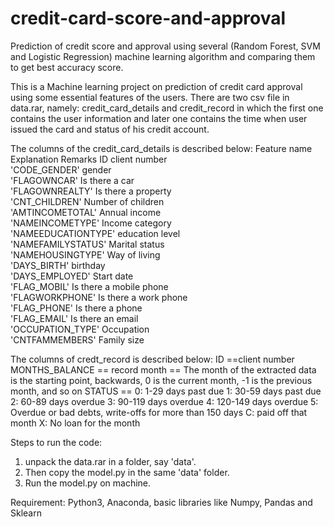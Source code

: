 # credit-card-score-and-approval
Prediction of credit score and approval using several (Random Forest, SVM and Logistic Regression) machine learning algorithm and comparing them to get best accuracy score.

This is a Machine learning project on prediction of credit card approval using some essential features of the users.
There are two csv file in data.rar, namely: credit_card_details and credit_record in which the first one contains the user information
and later one contains the time when user issued the card and status of his credit account.

The columns of the credit_card_details is described below:
Feature name 	Explanation 	Remarks
ID 	client number 	
'CODE_GENDER' 	gender 	
'FLAGOWNCAR' 	Is there a car 	
'FLAGOWNREALTY' 	Is there a property 	
'CNT_CHILDREN' 	Number of children 	
'AMTINCOMETOTAL' 	Annual income 	
'NAMEINCOMETYPE' 	Income category 	
'NAMEEDUCATIONTYPE' 	education level 	
'NAMEFAMILYSTATUS' 	Marital status 	
'NAMEHOUSINGTYPE' 	Way of living 	
'DAYS_BIRTH' 	birthday 	
'DAYS_EMPLOYED' 	Start date 	
'FLAG_MOBIL' 	Is there a mobile phone 	
'FLAGWORKPHONE' 	Is there a work phone 	
'FLAG_PHONE' 	Is there a phone 	
'FLAG_EMAIL' 	Is there an email 	
'OCCUPATION_TYPE' 	Occupation 	
'CNTFAMMEMBERS' 	Family size

The columns of credt_record is described below:
ID ==client number 	
MONTHS_BALANCE ==	record month ==	The month of the extracted data is the starting point, backwards, 0 is the current month, -1 is the previous month, and so on
STATUS ==	0: 1-29 days past due 1: 30-59 days past due 2: 60-89 days overdue 3: 90-119 days overdue 4: 120-149 days overdue 5: Overdue or bad debts, write-offs for more than 150 days C: paid off that month X: No loan for the month

Steps to run the code:
1. unpack the data.rar in a folder, say 'data'.
2. Then copy the model.py in the same 'data' folder.
3. Run the model.py on machine.

Requirement:
Python3, Anaconda, basic libraries like Numpy, Pandas and Sklearn
